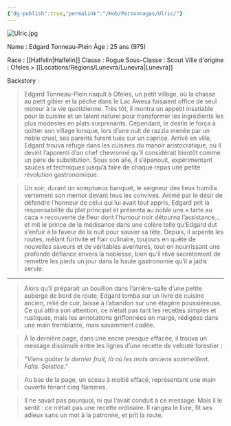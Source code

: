 ```yaml
---
{"dg-publish":true,"permalink":"/Hub/Personnages/Ulric/"}
---
```


![Ulric.jpg](/img/user/EXTRA/00_IMAGES/Ulric.jpg)

Name : Edgard Tonneau-Plein
Âge : 25 ans (975)

Race : [[Halfelin\|Halfelin]]
Classe : Rogue
Sous-Classe : Scout
Ville d'origine : Ofeles > [[Locations/Régions/Lunevra/Lunevra\|Lunevra]]

Backstory :

> Edgard Tonneau-Plein naquit à Ofeles, un petit village, où la chasse au petit gibier et la pêche dans le Lac Awesa faisaient office de seul moteur à la vie quotidienne. Très tôt, il montra un appétit insatiable pour la cuisine et un talent naturel pour transformer les ingrédients les plus modestes en plats surprenants. Cependant, le destin le força à quitter son village lorsque, lors d’une nuit de razzia menée par un noble cruel, ses parents furent tués sur un caprice. Arrivé en ville, Edgard trouva refuge dans les cuisines du manoir aristocratique, où il devint l’apprenti d’un chef chevronné qu’il considérait bientôt comme un père de substitution. Sous son aile, il s’épanouit, expérimentant sauces et techniques jusqu’à faire de chaque repas une petite révolution gastronomique.

> Un soir, durant un somptueux banquet, le seigneur des lieux humilia vertement son mentor devant tous les convives. Animé par le désir de défendre l’honneur de celui qui lui avait tout appris, Edgard prit la responsabilité du plat principal et présenta au noble une « tarte au caca » recouverte de fleur dont l’humour noir détourna l’assistance… et mit le prince de la médisance dans une colère telle qu’Edgard dut s’enfuir à la faveur de la nuit pour sauver sa tête. Depuis, il arpente les routes, mêlant furtivité et flair culinaire, toujours en quête de nouvelles saveurs et de véritables aventures, tout en nourrissant une profonde défiance envers la noblesse, bien qu’il rêve secrètement de remettre les pieds un jour dans la haute gastronomie qu’il a jadis servie.

---

> Alors qu’il préparait un bouillon dans l’arrière-salle d’une petite auberge de bord de route, Edgard tomba sur un livre de cuisine ancien, relié de cuir, laissé à l’abandon sur une étagère poussiéreuse. Ce qui attira son attention, ce n’était pas tant les recettes simples et rustiques, mais les annotations griffonnées en marge, rédigées dans une main tremblante, mais savamment codée.

> À la dernière page, dans une encre presque effacée, il trouva un message dissimulé entre les lignes d’une recette de velouté forestier :

> *"Viens goûter le dernier fruit, là où les mots anciens sommeillent. Falts. Solstice."*

> Au bas de la page, un sceau à moitié effacé, représentant une main ouverte tenant cinq flammes.  

> Il ne savait pas pourquoi, ni qui l’avait conduit à ce message. Mais il le sentit : ce n’était pas une recette ordinaire. Il rangea le livre, fit ses adieux sans un mot à la patronne, et prit la route.